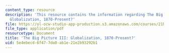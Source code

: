 ```yaml
---
content_type: resource
description: 'This resource contains the information regarding The Big Picture III:
  Globalization, 1870-Present?'
file: https://ol-ocw-studio-app-production.s3.amazonaws.com/courses/21h-009-the-world-1400-present-spring-2014/5e4ebecd6f477da0ab1e21e2b93292b1_MIT21H_009S14_Lec_18.pdf
file_type: application/pdf
resourcetype: Document
title: 'The Big Picture III: Globalization, 1870-Present?'
uid: 5e4ebecd-6f47-7da0-ab1e-21e2b93292b1
---
```

